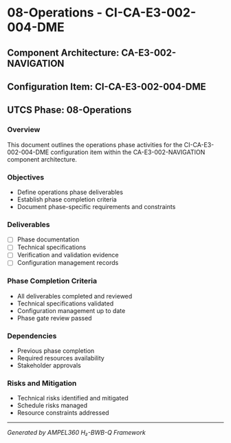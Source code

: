 # 08-Operations - CI-CA-E3-002-004-DME

## Component Architecture: CA-E3-002-NAVIGATION
## Configuration Item: CI-CA-E3-002-004-DME
## UTCS Phase: 08-Operations

### Overview
This document outlines the operations phase activities for the CI-CA-E3-002-004-DME configuration item within the CA-E3-002-NAVIGATION component architecture.

### Objectives
- Define operations phase deliverables
- Establish phase completion criteria
- Document phase-specific requirements and constraints

### Deliverables
- [ ] Phase documentation
- [ ] Technical specifications
- [ ] Verification and validation evidence
- [ ] Configuration management records

### Phase Completion Criteria
- All deliverables completed and reviewed
- Technical specifications validated
- Configuration management up to date
- Phase gate review passed

### Dependencies
- Previous phase completion
- Required resources availability
- Stakeholder approvals

### Risks and Mitigation
- Technical risks identified and mitigated
- Schedule risks managed
- Resource constraints addressed

---
*Generated by AMPEL360 H₂-BWB-Q Framework*
